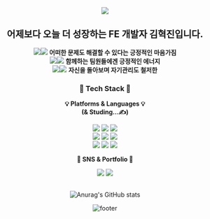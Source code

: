 <div align=center>
	<img src="https://capsule-render.vercel.app/api?type=waving&color=auto&height=200&section=header&text=HyeokJin%20Github!&fontSize=50" />	
<div align="center"> 

## 어제보다 오늘 더 성장하는 FE 개발자 김혁진입니다.

<img src="https://img.shields.io/badge/Positive-0071C5?style=for-the-badge&logo=Positive&logoColor=white"><img src="https://img.shields.io/badge/mind-white?style=for-the-badge&logo=mind&logoColor=blue"> **어떠한 문제도 해결할 수 있다는 긍정적인 마음가짐**   
<img src="https://img.shields.io/badge/Positive-0071C5?style=for-the-badge&logo=Positive&logoColor=white"><img src="https://img.shields.io/badge/vibes-white?style=for-the-badge&logo=mind&logoColor=blue">   **함께하는 팀원들에겐 긍정적인 에너지**   
<img src="https://img.shields.io/badge/Positive-0071C5?style=for-the-badge&logo=Positive&logoColor=white"><img src="https://img.shields.io/badge/life-white?style=for-the-badge&logo=mind&logoColor=blue">   **자신을 돌아보며 자기관리도 철저한**   
### 💾 Tech Stack 💾
**💡 Platforms & Languages 💡**  
**(& Studing...✍️)**

	
<img src="https://img.shields.io/badge/JavaScript-F7DF1E?style=for-the-badge&logo=JavaScript&logoColor=black">  <img src="https://img.shields.io/badge/react-61DAFB?style=for-the-badge&logo=react&logoColor=black"> <img src="https://img.shields.io/badge/TypeScript-3178C6?style=for-the-badge&logo=TypeScript&logoColor=white"> <br> <img src="https://img.shields.io/badge/Redux-764ABC?style=for-the-badge&logo=redux&logoColor=white">  <img src="https://img.shields.io/badge/recoil-black?style=for-the-badge&logo=recoil&logoColor=white">  <img src="https://img.shields.io/badge/React Query-FF4154?style=for-the-badge&logo=React Query&logoColor=white"> <br> <img src="https://img.shields.io/badge/styled-components-DB7093?style=for-the-badge&logo=styled-components&logoColor=black">  <img src="https://img.shields.io/badge/Sass-CC6699?style=for-the-badge&logo=Sass&logoColor=white">  <img src="https://img.shields.io/badge/Tailwind CSS-06B6D4?style=for-the-badge&logo=Tailwind CSS&logoColor=white">
<br>

**🎨 SNS & Portfolio 🎨**
<div align=center>
	<a href="https://www.instagram.com/hyukji_n/" target="_blank"><img src="https://img.shields.io/badge/hyukji_n-E4405F?style=for-the-badge&logo=Instagram&logoColor=white"/></a>  <a href="https://coriny-gjkim.tistory.com/" target="_blank"><img src="https://img.shields.io/badge/Blog-000000?style=for-the-badge&logo=Tistory&logoColor=white"/></a>  
	<br>
</div>
<br>
	
![Anurag's GitHub stats](https://github-readme-stats.vercel.app/api?username=rklskhj&show_icons=true&theme=radical)
	
![footer](https://capsule-render.vercel.app/api?type=waving&color=auto&height=200&section=footer&text=Now%20Use%20me!&fontSize=50)
<!--
**rklskhj/rklskhj** is a ✨ _special_ ✨ repository because its `README.md` (this file) appears on your GitHub profile.

Here are some ideas to get you started:

- 🔭 I’m currently working on ...
- 🌱 I’m currently learning ...
- 👯 I’m looking to collaborate on ...
- 🤔 I’m looking for help with ...
- 💬 Ask me about ...
- 📫 How to reach me: ...
- 😄 Pronouns: ...
- ⚡ Fun fact: ...
-->
